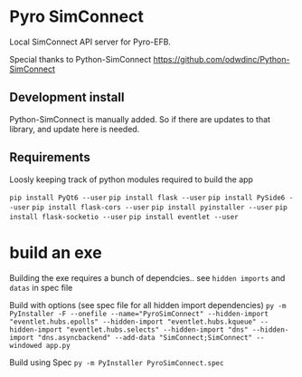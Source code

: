 # Pyro SimConnect

Local SimConnect API server for Pyro-EFB. 

Special thanks to Python-SimConnect
https://github.com/odwdinc/Python-SimConnect


## Development install

Python-SimConnect is manually added. So if there are updates to that library, and update here is needed.

## Requirements

Loosly keeping track of python modules required to build the app

`pip install PyQt6 --user`
`pip install flask --user`
`pip install PySide6 --user`
`pip install flask-cors --user`
`pip install pyinstaller --user`
`pip install flask-socketio --user`
`pip install eventlet --user`

# build an exe

Building the exe requires a bunch of dependcies.. see `hidden imports` and `datas` in spec file


Build with options (see spec file for all hidden import dependencies)
`py -m PyInstaller -F --onefile --name="PyroSimConnect" --hidden-import "eventlet.hubs.epolls" --hidden-import "eventlet.hubs.kqueue" --hidden-import "eventlet.hubs.selects" --hidden-import "dns" --hidden-import "dns.asyncbackend" --add-data "SimConnect;SimConnect" --windowed app.py`

Build using Spec
`py -m PyInstaller PyroSimConnect.spec`